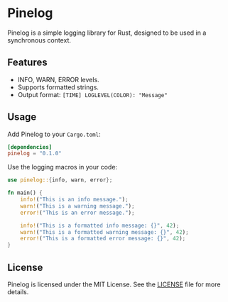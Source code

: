 # Pinelog

Pinelog is a simple logging library for Rust, designed to be used in a synchronous context.

## Features

- INFO, WARN, ERROR levels.
- Supports formatted strings.
- Output format: `[TIME] LOGLEVEL(COLOR): "Message"`

## Usage

Add Pinelog to your `Cargo.toml`:

```toml
[dependencies]
pinelog = "0.1.0"
```

Use the logging macros in your code:

```rust
use pinelog::{info, warn, error};

fn main() {
    info!("This is an info message.");
    warn!("This is a warning message.");
    error!("This is an error message.");

    info!("This is a formatted info message: {}", 42);
    warn!("This is a formatted warning message: {}", 42);
    error!("This is a formatted error message: {}", 42);
}
```

## License

Pinelog is licensed under the MIT License. See the [LICENSE](LICENSE) file for more details.
